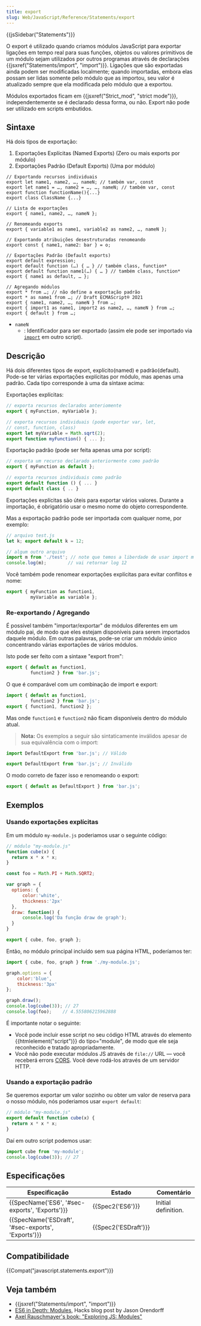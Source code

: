 ```yaml
---
title: export
slug: Web/JavaScript/Reference/Statements/export
---
```

{{jsSidebar("Statements")}}

O export é utilizado quando criamos módulos JavaScript para exportar ligações em tempo real para suas funções, objetos ou valores primitivos de um módulo sejam utilizados por outros programas através de declarações {{jsxref("Statements/import", "import")}}. Ligações que são exportadas ainda podem ser modificadas localmente; quando importadas, embora elas possam ser lidas somente pelo módulo que as importou, seu valor é atualizado sempre que ela modificada pelo módulo que a exportou.

Módulos exportados ficam em {{jsxref("Strict_mod", "strict mode")}}, independentemente se é declarado dessa forma, ou não. Export não pode ser utilizado em scripts embutidos.

## Sintaxe

Há dois tipos de exportação:

1. Exportações Explícitas (Named Exports) (Zero ou mais exports por módulo)
2. Exportações Padrão (Default Exports) (Uma por módulo)

```
// Exportando recursos individuais
export let name1, name2, …, nameN; // também var, const
export let name1 = …, name2 = …, …, nameN; // também var, const
export function functionName(){...}
export class ClassName {...}

// Lista de exportações
export { name1, name2, …, nameN };

// Renomeando exports
export { variable1 as name1, variable2 as name2, …, nameN };

// Exportando atribuições desestruturadas renomeando
export const { name1, name2: bar } = o;

// Exportações Padrão (Default exports)
export default expression;
export default function (…) { … } // também class, function*
export default function name1(…) { … } // também class, function*
export { name1 as default, … };

// Agregando módulos
export * from …; // não define a exportação padrão
export * as name1 from …; // Draft ECMAScript® 2O21
export { name1, name2, …, nameN } from …;
export { import1 as name1, import2 as name2, …, nameN } from …;
export { default } from …;
```

- `nameN`
  - : Identificador para ser exportado (assim ele pode ser importado via [`import`](/pt-BR/docs/Web/JavaScript/Reference/Statements/import) em outro script).

## Descrição

Há dois diferentes tipos de export, explícito(named) e padrão(default). Pode-se ter várias exportações explícitas por módulo, mas apenas uma padrão. Cada tipo corresponde à uma da síntaxe acima:

Exportações explícitas:

```js
// exporta recursos declarados anteriomente
export { myFunction, myVariable };

// exporta recursos individuais (pode exportar var, let,
// const, function, class)
export let myVariable = Math.sqrt(2);
export function myFunction() { ... };
```

Exportação padrão (pode ser feita apenas uma por script):

```js
// exporta um recurso declarado anteriormente como padrão
export { myFunction as default };

// exporta recursos individuais como padrão
export default function () { ... }
export default class { .. }
```

Exportações explícitas são úteis para exportar vários valores. Durante a importação, é obrigatório usar o mesmo nome do objeto correspondente.

Mas a exportação padrão pode ser importada com qualquer nome, por exemplo:

```js
// arquivo test.js
let k; export default k = 12;
```

```js
// algum outro arquivo
import m from './test'; // note que temos a liberdade de usar import m ao invés de import k, porque k era uma exportaçào padrão
console.log(m);        // vai retornar log 12
```

Você também pode renomear exportações explícitas para evitar conflitos e nome:

```js
export { myFunction as function1,
         myVariable as variable };
```

### Re-exportando / Agregando

É possível também "importar/exportar" de módulos diferentes em um módulo pai, de modo que eles estejam disponíveis para serem importados daquele módulo. Em outras palavras, pode-se criar um módulo único concentrando várias exportações de vários módulos.

Isto pode ser feito com a sintaxe "export from":

```js
export { default as function1,
         function2 } from 'bar.js';
```

O que é comparável com um combinação de import e export:

```js
import { default as function1,
         function2 } from 'bar.js';
export { function1, function2 };
```

Mas onde `function1` e `function2` não ficam disponíveis dentro do módulo atual.

> **Nota:** Os exemplos a seguir são sintaticamente inválidos apesar de sua equivalência com o import:

```js
import DefaultExport from 'bar.js'; // Válido
```

```js
export DefaultExport from 'bar.js'; // Inválido
```

O modo correto de fazer isso e renomeando o export:

```js
export { default as DefaultExport } from 'bar.js';
```

## Exemplos

### Usando exportações explícitas

Em um módulo `my-module.js` poderiamos usar o seguinte código:

```js
// módulo "my-module.js"
function cube(x) {
  return x * x * x;
}

const foo = Math.PI + Math.SQRT2;

var graph = {
  options: {
      color:'white',
      thickness:'2px'
  },
  draw: function() {
      console.log('Da função draw de graph');
  }
}

export { cube, foo, graph };
```

Então, no módulo principal incluído sem sua página HTML, poderíamos ter:

```js
import { cube, foo, graph } from './my-module.js';

graph.options = {
    color:'blue',
    thickness:'3px'
};

graph.draw();
console.log(cube(3)); // 27
console.log(foo);    // 4.555806215962888
```

É importante notar o seguinte:

- Você pode incluir esse script no seu código HTML através do elemento {{htmlelement("script")}} do tipo="module", de modo que ele seja reconhecido e tratado apropriadamente.
- Você não pode executar módulos JS através de `file://` URL — você receberá errors [CORS](/pt-BR/docs/Web/HTTP/CORS). Você deve rodá-los através de um servidor HTTP.

### Usando a exportação padrão

Se queremos exportar um valor sozinho ou obter um valor de reserva para o nosso módulo, nós poderiamos usar `export default`:

```js
// módulo "my-module.js"
export default function cube(x) {
  return x * x * x;
}
```

Daí em outro script podemos usar:

```js
import cube from 'my-module';
console.log(cube(3)); // 27
```

## Especificações

| Especificação                                                        | Estado                       | Comentário          |
| -------------------------------------------------------------------- | ---------------------------- | ------------------- |
| {{SpecName('ES6', '#sec-exports', 'Exports')}}         | {{Spec2('ES6')}}         | Initial definition. |
| {{SpecName('ESDraft', '#sec-exports', 'Exports')}} | {{Spec2('ESDraft')}} |                     |

## Compatibilidade

{{Compat("javascript.statements.export")}}

## Veja também

- {{jsxref("Statements/import", "import")}}
- [ES6 in Depth: Modules](https://hacks.mozilla.org/2015/08/es6-in-depth-modules/), Hacks blog post by Jason Orendorff
- [Axel Rauschmayer's book: "Exploring JS: Modules"](http://exploringjs.com/es6/ch_modules.html)
